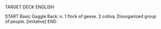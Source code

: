 TARGET DECK
ENGLISH

START
Basic
Gaggle
Back: n. 1 flock of geese. 2 colloq. Disorganized group of people. [imitative]
END
